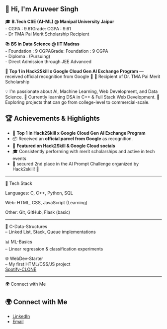 ## 👋 Hi, I'm Aruveer Singh

🎓 **B.Tech CSE (AI-ML) @ Manipal University Jaipur**    
    - CGPA : 9.61Grade: CGPA : 9.61    
    - Dr TMA Pai Merit Scholarship Recipient     
    
📚 **BS in Data Science @ IIT Madras**     
    - Foundation : 9 CGPAGrade: Foundation : 9 CGPA   
    - Diploma : (Pursuing)     
    - Direct Admission through JEE Advanced     

🚀 **Top 1 in Hack2Skill x Google Cloud Gen AI Exchange Program** — received official recognition from Google 🎁 
🏅 Recipient of Dr. TMA Pai Merit Scholarship
 
💡 I’m passionate about AI, Machine Learning, Web Development, and Data Science.
🌱 Currently learning DSA in C++ & Full Stack Web Development.
🚀 Exploring projects that can go from college-level to commercial-scale.

## 🏆 Achievements & Highlights  
- 🥇 **Top 1 in Hack2Skill x Google Cloud Gen AI Exchange Program**  
- 📦 Received an **official parcel from Google** as recognition.  
- 📢 **Featured on Hack2Skill & Google Cloud socials**  
- 🎓 Consistently performing with merit scholarships and active in tech events
- 🥈 secured 2nd place  in the AI Prompt Challenge organized by Hack2skill! 🎉            


---          

🔧 Tech Stack                

Languages: C, C++, Python, SQL               

Web: HTML, CSS, JavaScript (Learning)                

Other: Git, GitHub, Flask (basic)              


---

🔗 C-Data-Structures             
 – Linked List, Stack, Queue implementations              

📊 ML-Basics       
 – Linear regression & classification experiments      

🌐 WebDev-Starter      
 – My first HTML/CSS/JS project       
      [Spotify-CLONE](https://github.com/Aruveer/spotify-clone)     

      
---





🌍 Connect with Me

## 🌍 Connect with Me  

- [LinkedIn](https://www.linkedin.com/in/aruveer-singh)  
- [Email](mailto:aruveeryadav.com)  
